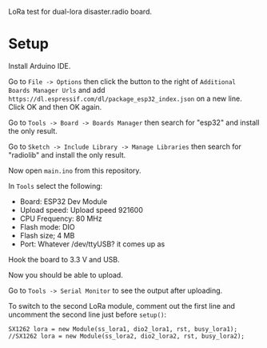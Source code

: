 
LoRa test for dual-lora disaster.radio board.

# Setup

Install Arduino IDE.

Go to `File -> Options` then click the button to the right of `Additional Boards Manager Urls` and add `https://dl.espressif.com/dl/package_esp32_index.json` on a new line. Click OK and then OK again.

Go to `Tools -> Board -> Boards Manager` then search for "esp32" and install the only result.

Go to `Sketch -> Include Library -> Manage Libraries` then search for "radiolib" and install the only result.

Now open `main.ino` from this repository.

In `Tools` select the following:

* Board: ESP32 Dev Module
* Upload speed: Upload speed 921600
* CPU Frequency: 80 MHz
* Flash mode: DIO
* Flash size; 4 MB
* Port: Whatever /dev/ttyUSB? it comes up as

Hook the board to 3.3 V and USB.

Now you should be able to upload.

Go to `Tools -> Serial Monitor` to see the output after uploading.

To switch to the second LoRa module, comment out the first line and uncomment the second line just before `setup()`:

```
SX1262 lora = new Module(ss_lora1, dio2_lora1, rst, busy_lora1);
//SX1262 lora = new Module(ss_lora2, dio2_lora2, rst, busy_lora2);
```